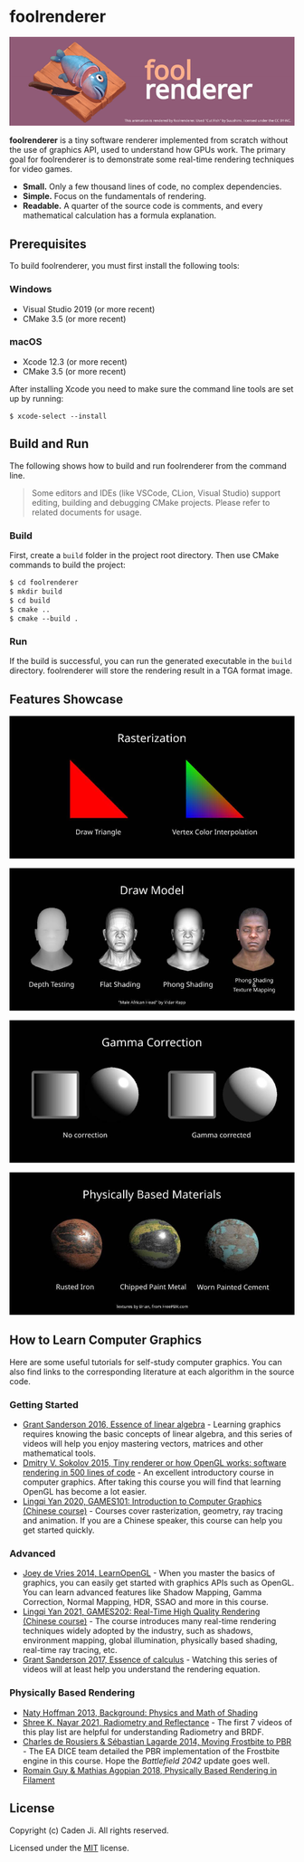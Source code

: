 # foolrenderer

![teaser image](docs/teaser.gif)

**foolrenderer** is a tiny software renderer implemented from scratch without
the use of graphics API, used to understand how GPUs work. The primary goal for
foolrenderer is to demonstrate some real-time rendering techniques for video
games.

- **Small.** Only a few thousand lines of code, no complex dependencies.
- **Simple.** Focus on the fundamentals of rendering.
- **Readable.** A quarter of the source code is comments, and every mathematical
calculation has a formula explanation.

## Prerequisites

To build foolrenderer, you must first install the following tools:

### Windows

- Visual Studio 2019 (or more recent)
- CMake 3.5 (or more recent)

### macOS

- Xcode 12.3 (or more recent)
- CMake 3.5 (or more recent)

After installing Xcode you need to make sure the command line tools are set up
by running:

```console
$ xcode-select --install
```

## Build and Run

The following shows how to build and run foolrenderer from the command line.

> Some editors and IDEs (like VSCode, CLion, Visual Studio) support editing,
> building and debugging CMake projects. Please refer to related documents for
> usage.

### Build

First, create a `build` folder in the project root directory. Then use CMake
commands to build the project:

```console
$ cd foolrenderer
$ mkdir build
$ cd build
$ cmake ..
$ cmake --build .
```

### Run

If the build is successful, you can run the generated executable in the `build`
directory. foolrenderer will store the rendering result in a TGA format
image.

## Features Showcase

![rasterization](docs/rasterization.jpg)

![draw model](docs/draw_model.jpg)

![gamma correction](docs/gamma_correction.jpg)

![pbr materials](docs/pbr_materials.jpg)

## How to Learn Computer Graphics

Here are some useful tutorials for self-study computer graphics. You can also
find links to the corresponding literature at each algorithm in the source code.

### Getting Started

- [Grant Sanderson 2016, Essence of linear algebra](https://www.youtube.com/playlist?list=PLZHQObOWTQDPD3MizzM2xVFitgF8hE_ab) -
Learning graphics requires knowing the basic concepts of linear algebra, and
this series of videos will help you enjoy mastering vectors, matrices and other
mathematical tools.
- [Dmitry V. Sokolov 2015, Tiny renderer or how OpenGL works: software rendering in 500 lines of code](https://github.com/ssloy/tinyrenderer) -
An excellent introductory course in computer graphics. After taking this course
you will find that learning OpenGL has become a lot easier.
- [Lingqi Yan 2020, GAMES101: Introduction to Computer Graphics (Chinese course)](https://sites.cs.ucsb.edu/~lingqi/teaching/games101.html) -
Courses cover rasterization, geometry, ray tracing and animation. If you are a
Chinese speaker, this course can help you get started quickly.

### Advanced

- [Joey de Vries 2014, LearnOpenGL](https://learnopengl.com/) -
When you master the basics of graphics, you can easily get started with graphics
APIs such as OpenGL. You can learn advanced features like Shadow Mapping, Gamma
Correction, Normal Mapping, HDR, SSAO and more in this course.
- [Lingqi Yan 2021, GAMES202: Real-Time High Quality Rendering (Chinese course)](https://sites.cs.ucsb.edu/~lingqi/teaching/games202.html) -
The course introduces many real-time rendering techniques widely adopted by the
industry, such as shadows, environment mapping, global illumination, physically
based shading, real-time ray tracing, etc.
- [Grant Sanderson 2017, Essence of calculus](https://www.youtube.com/playlist?list=PLZHQObOWTQDMsr9K-rj53DwVRMYO3t5Yr) -
Watching this series of videos will at least help you understand the rendering
equation.

### Physically Based Rendering

- [Naty Hoffman 2013, Background: Physics and Math of Shading](https://blog.selfshadow.com/publications/s2013-shading-course/hoffman/s2013_pbs_physics_math_notes.pdf)
- [Shree K. Nayar 2021, Radiometry and Reflectance](https://www.youtube.com/playlist?list=PL2zRqk16wsdpyQNZ6WFlGQtDICpzzQ925) -
The first 7 videos of this play list are helpful for understanding Radiometry
and BRDF.
- [Charles de Rousiers & Sébastian Lagarde 2014, Moving Frostbite to PBR](https://www.ea.com/frostbite/news/moving-frostbite-to-pb) -
The EA DICE team detailed the PBR implementation of the Frostbite engine in this
course. Hope the *Battlefield 2042* update goes well.
- [Romain Guy & Mathias Agopian 2018, Physically Based Rendering in Filament](https://google.github.io/filament/Filament.html)

## License

Copyright (c) Caden Ji. All rights reserved.

Licensed under the [MIT](LICENSE) license.
